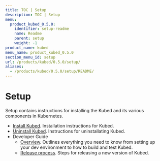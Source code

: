 ```yaml
---
title: TOC | Setup
description: TOC | Setup
menu:
  product_kubed_0.5.0:
    identifier: setup-readme
    name: Readme
    parent: setup
    weight: -1
product_name: kubed
menu_name: product_kubed_0.5.0
section_menu_id: setup
url: /products/kubed/0.5.0/setup/
aliases:
  - /products/kubed/0.5.0/setup/README/
---
```


# Setup

Setup contains instructions for installing the Kubed and its various components in Kubernetes.

- [Install Kubed](/products/kubed/0.5.0/setup/install). Installation instructions for Kubed.
- [Uninstall Kubed](/products/kubed/0.5.0/setup/uninstall). Instructions for uninstallating Kubed.
- Developer Guide
  - [Overview](/products/kubed/0.5.0/setup/developer-guide/overview). Outlines everything you need to know from setting up your dev environment to how to build and test Kubed.
  - [Release process](/products/kubed/0.5.0/setup/developer-guide/release). Steps for releasing a new version of Kubed.
